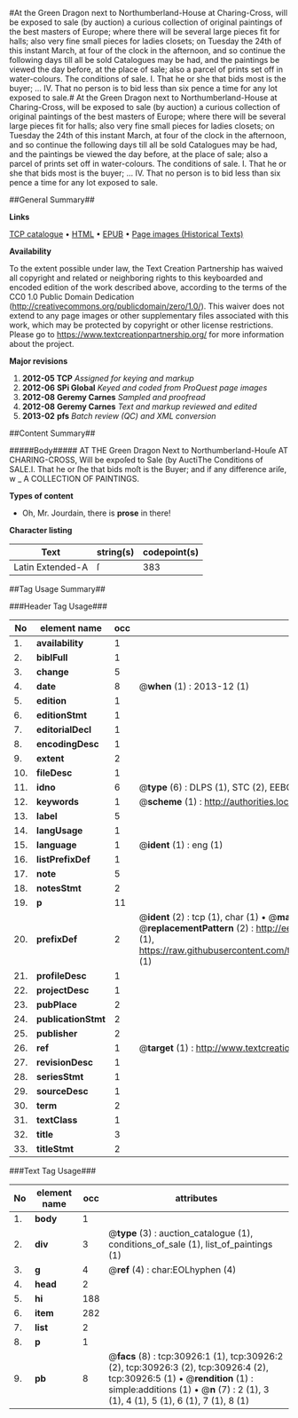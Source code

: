 #At the Green Dragon next to Northumberland-House at Charing-Cross, will be exposed to sale (by auction) a curious collection of original paintings of the best masters of Europe; where there will be several large pieces fit for halls; also very fine small pieces for ladies closets; on Tuesday the 24th of this instant March, at four of the clock in the afternoon, and so continue the following days till all be sold Catalogues may be had, and the paintings be viewed the day before, at the place of sale; also a parcel of prints set off in water-colours. The conditions of sale. I. That he or she that bids most is the buyer; ... IV. That no person is to bid less than six pence a time for any lot exposed to sale.#
At the Green Dragon next to Northumberland-House at Charing-Cross, will be exposed to sale (by auction) a curious collection of original paintings of the best masters of Europe; where there will be several large pieces fit for halls; also very fine small pieces for ladies closets; on Tuesday the 24th of this instant March, at four of the clock in the afternoon, and so continue the following days till all be sold Catalogues may be had, and the paintings be viewed the day before, at the place of sale; also a parcel of prints set off in water-colours. The conditions of sale. I. That he or she that bids most is the buyer; ... IV. That no person is to bid less than six pence a time for any lot exposed to sale.

##General Summary##

**Links**

[TCP catalogue](http://www.ota.ox.ac.uk/tcp/)  • 
[HTML](http://tei.it.ox.ac.uk/tcp/Texts-HTML/free/A35/A35454.html)  • 
[EPUB](http://tei.it.ox.ac.uk/tcp/Texts-EPUB/free/A35/A35454.epub) • 
[Page images (Historical Texts)](https://historicaltexts.jisc.ac.uk/eebo-99826523e)

**Availability**

To the extent possible under law, the Text Creation Partnership has waived all copyright and related or neighboring rights to this keyboarded and encoded edition of the work described above, according to the terms of the CC0 1.0 Public Domain Dedication (http://creativecommons.org/publicdomain/zero/1.0/). This waiver does not extend to any page images or other supplementary files associated with this work, which may be protected by copyright or other license restrictions. Please go to https://www.textcreationpartnership.org/ for more information about the project.

**Major revisions**

1. __2012-05__ __TCP__ *Assigned for keying and markup*
1. __2012-06__ __SPi Global__ *Keyed and coded from ProQuest page images*
1. __2012-08__ __Geremy Carnes__ *Sampled and proofread*
1. __2012-08__ __Geremy Carnes__ *Text and markup reviewed and edited*
1. __2013-02__ __pfs__ *Batch review (QC) and XML conversion*

##Content Summary##

#####Body#####
AT THE Green Dragon Next to Northumberland-Houſe AT CHARING-CROSS, Will be expoſed to Sale (by AuctiThe Conditions of SALE.I. That he or ſhe that bids moſt is the Buyer; and if any difference ariſe, w
    _ A COLLECTION OF PAINTINGS.

**Types of content**

  * Oh, Mr. Jourdain, there is **prose** in there!

**Character listing**


|Text|string(s)|codepoint(s)|
|---|---|---|
|Latin Extended-A|ſ|383|

##Tag Usage Summary##

###Header Tag Usage###

|No|element name|occ|attributes|
|---|---|---|---|
|1.|__availability__|1||
|2.|__biblFull__|1||
|3.|__change__|5||
|4.|__date__|8| @__when__ (1) : 2013-12 (1)|
|5.|__edition__|1||
|6.|__editionStmt__|1||
|7.|__editorialDecl__|1||
|8.|__encodingDesc__|1||
|9.|__extent__|2||
|10.|__fileDesc__|1||
|11.|__idno__|6| @__type__ (6) : DLPS (1), STC (2), EEBO-CITATION (1), PROQUEST (1), VID (1)|
|12.|__keywords__|1| @__scheme__ (1) : http://authorities.loc.gov/ (1)|
|13.|__label__|5||
|14.|__langUsage__|1||
|15.|__language__|1| @__ident__ (1) : eng (1)|
|16.|__listPrefixDef__|1||
|17.|__note__|5||
|18.|__notesStmt__|2||
|19.|__p__|11||
|20.|__prefixDef__|2| @__ident__ (2) : tcp (1), char (1)  •  @__matchPattern__ (2) : ([0-9\-]+):([0-9IVX]+) (1), (.+) (1)  •  @__replacementPattern__ (2) : http://eebo.chadwyck.com/downloadtiff?vid=$1&page=$2 (1), https://raw.githubusercontent.com/textcreationpartnership/Texts/master/tcpchars.xml#$1 (1)|
|21.|__profileDesc__|1||
|22.|__projectDesc__|1||
|23.|__pubPlace__|2||
|24.|__publicationStmt__|2||
|25.|__publisher__|2||
|26.|__ref__|1| @__target__ (1) : http://www.textcreationpartnership.org/docs/. (1)|
|27.|__revisionDesc__|1||
|28.|__seriesStmt__|1||
|29.|__sourceDesc__|1||
|30.|__term__|2||
|31.|__textClass__|1||
|32.|__title__|3||
|33.|__titleStmt__|2||


###Text Tag Usage###

|No|element name|occ|attributes|
|---|---|---|---|
|1.|__body__|1||
|2.|__div__|3| @__type__ (3) : auction_catalogue (1), conditions_of_sale (1), list_of_paintings (1)|
|3.|__g__|4| @__ref__ (4) : char:EOLhyphen (4)|
|4.|__head__|2||
|5.|__hi__|188||
|6.|__item__|282||
|7.|__list__|2||
|8.|__p__|1||
|9.|__pb__|8| @__facs__ (8) : tcp:30926:1 (1), tcp:30926:2 (2), tcp:30926:3 (2), tcp:30926:4 (2), tcp:30926:5 (1)  •  @__rendition__ (1) : simple:additions (1)  •  @__n__ (7) : 2 (1), 3 (1), 4 (1), 5 (1), 6 (1), 7 (1), 8 (1)|
